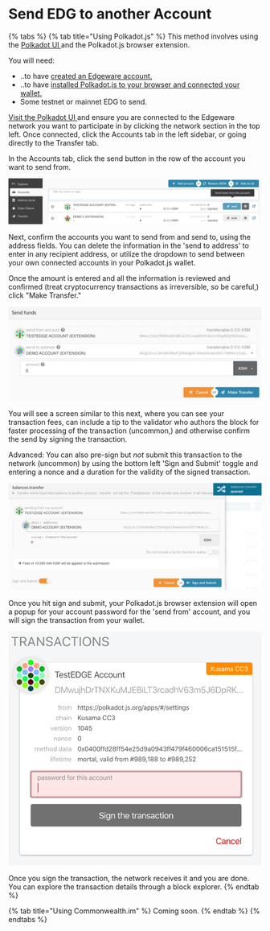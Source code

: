 # Send EDG to another Account

{% tabs %}
{% tab title="Using Polkadot.js" %}
This method involves using the [Polkadot UI ](https://polkadot.js.org/apps/#/explorer)and the Polkadot.js browser extension.

You will need:

* ..to have [created an Edgeware account.](create-an-account.md)
* ..to have [installed Polkadot.js to your browser and connected your wallet.](connect-an-account-to-a-wallet.md)
* Some testnet or mainnet EDG to send. 

[Visit the Polkadot UI ](https://polkadot.js.org/apps/#/accounts)and ensure you are connected to the Edgeware network you want to participate in by clicking the network section in the top left. Once connected, click the Accounts tab in the left sidebar, or going directly to the Transfer tab.

In the Accounts tab, click the send button in the row of the account you want to send from.

![](<../../.gitbook/assets/screen-shot-2020-02-10-at-9.35.08-am (2) (2) (2) (2) (2) (2) (2) (2) (2) (2) (2).png>)

Next, confirm the accounts you want to send from and send to, using the address fields. You can delete the information in the 'send to address' to enter in any recipient address, or utilize the dropdown to send between your own connected accounts in your Polkadot.js wallet.

Once the amount is entered and all the information is reviewed and confirmed (treat cryptocurrency transactions as irreversible, so be careful,) click "Make Transfer."

![](<../../.gitbook/assets/screen-shot-2020-02-10-at-9.39.14-am (1) (1) (1) (1) (1).png>)

You will see a screen similar to this next, where you can see your transaction fees, can include a tip to the validator who authors the block for faster processing of the transaction (uncommon,) and otherwise confirm the send by signing the transaction.

Advanced: You can also pre-sign but _not_ submit this transaction to the network (uncommon) by using the bottom left 'Sign and Submit' toggle and entering a nonce and a duration for the validity of the signed transaction.

![](<../../.gitbook/assets/screen-shot-2020-02-10-at-9.43.14-am (1) (1) (1) (1) (2) (2) (2) (2) (2) (2) (2) (2) (2) (2) (2) (2) (2).png>)

Once you hit sign and submit, your Polkadot.js browser extension will open a popup for your account password for the 'send from' account, and you will sign the transaction from your wallet.

![](<../../.gitbook/assets/screen-shot-2020-02-10-at-9.48.50-am (2) (2) (2) (2) (2) (2) (2) (2) (2) (2) (2) (2).png>)

Once you sign the transaction, the network receives it and you are done. You can explore the transaction details through a block explorer.
{% endtab %}

{% tab title="Using Commonwealth.im" %}
Coming soon.
{% endtab %}
{% endtabs %}
